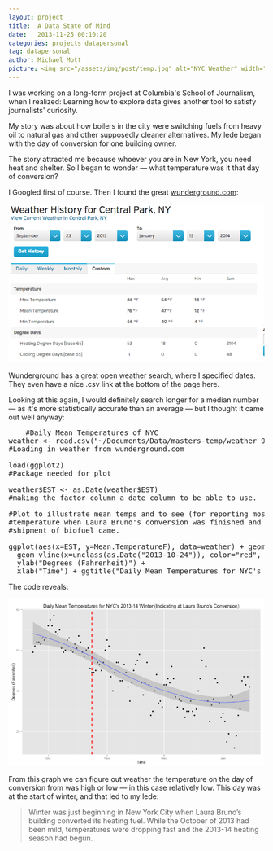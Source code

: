 ```yaml
---
layout: project
title:  A Data State of Mind
date:   2013-11-25 00:10:20
categories: projects datapersonal
tag: datapersonal
author: Michael Mott
picture: <img src="/assets/img/post/temp.jpg" alt="NYC Weather" width="300">
---
```


I was working on a long-form project at Columbia's School of Journalism, when I realized: Learning how to explore data gives another tool to satisfy journalists' curiosity.

My story was about how boilers in the city were switching fuels from heavy oil to natural gas and other supposedly cleaner alternatives. My lede began with the day of conversion for one building owner.

The story attracted me because whoever you are in New York, you need heat and shelter. So I began to wonder — what temperature was it that day of conversion?

I Googled first of course. Then I found the great [wunderground.com](http://www.wunderground.com/):

![weather](/assets/img/post/weather.jpg)

Wunderground has a great open weather search, where I specified dates. They even have a nice .csv link at the bottom of the page here.

Looking at this again, I would definitely search longer for a median number — as it's more statistically accurate than an average — but I thought it came out well anyway:

<pre>
	#Daily Mean Temperatures of NYC
weather <- read.csv("~/Documents/Data/masters-temp/weather 9-23 - 1-15.csv")
#Loading in weather from wunderground.com

load(ggplot2)
#Package needed for plot

weather$EST <- as.Date(weather$EST)
#making the factor column a date column to be able to use.

#Plot to illustrate mean temps and to see (for reporting mostly) NYC's
#temperature when Laura Bruno's conversion was finished and her first
#shipment of biofuel came.

ggplot(aes(x=EST, y=Mean.TemperatureF), data=weather) + geom_point() + geom_smooth() +
  geom_vline(x=unclass(as.Date("2013-10-24")), color="red", linetype="dashed", size=1) +
  ylab("Degrees (Fahrenheit)") +
  xlab("Time") + ggtitle("Daily Mean Temperatures for NYC's 2013-14 Winter (Indicating at Laura Bruno's Conversion)")
</pre>

The code reveals:

![Temp](/assets/img/post/temp.jpg)

From this graph we can figure out weather the temperature on the day of conversion from was high or low — in this case relatively low. This day was at the start of winter, and that led to my lede:

> Winter was just beginning in New York City when Laura Bruno’s building converted its heating fuel. While the October of 2013 had been mild, temperatures were dropping fast and the 2013-14 heating season had begun.